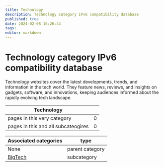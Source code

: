 ```yaml
---
title: Technology
description: Technology category IPv6 compatibility database
published: true
date: 2024-02-08 16:26:44 
tags:
editor: markdown
---
```


# Technology category IPv6 compatibility database


Technology websites cover the latest developments, trends, and information in the tech world. They feature news, reviews, and insights on gadgets, software, and innovations, keeping audiences informed about the rapidly evolving tech landscape.


| Technology   |   |
| - | - |
| pages in this very category | 0 |
| pages in this and all subcateogires | 0 |

| Associated categories | type |
| - | - |
| None | parent category |
| [BigTech](./BigTech) | subcategory || [AI](./AI) | subcategory || [Database](./Database) | subcategory |